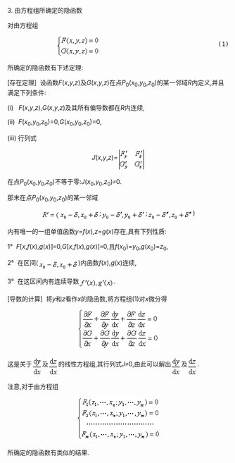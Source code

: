 <div class=Section1>
<p class=MsoNormal><span lang=EN-US>3. </span><span lang=ZH-CN
style='font-family:宋体_GB2312'>由方程组所确定的隐函数</span></p>
<p class=MsoNormal><span lang=ZH-CN style='font-family:宋体_GB2312'>对由方程组</span></p>
<pre style='text-align:right' align=right><sub><span lang=EN-US
style='font-size:10.5pt'><img width=97 height=48
src="res/17e9d95da129bdd93c34fb6cc6aaaa52_5474_files/image002.gif" u1:shapes="_x0000_i1025"
align=absmiddle></span></sub><span lang=EN-US>&nbsp;&nbsp;&nbsp;&nbsp;&nbsp;&nbsp;&nbsp;&nbsp;&nbsp;&nbsp;&nbsp;&nbsp;&nbsp;&nbsp;&nbsp;&nbsp;&nbsp;&nbsp;&nbsp;&nbsp;&nbsp;&nbsp;&nbsp;&nbsp;&nbsp;&nbsp;&nbsp;&nbsp;&nbsp;&nbsp;&nbsp; (1)</span></pre>
<p class=MsoNormal><span lang=ZH-CN style='font-family:宋体_GB2312'>所确定的隐函数有下述定理</span><span
lang=EN-US>:</span></p>
<p class=MsoNormal><span lang=EN-US>[</span><span lang=ZH-CN style='font-family:
宋体_GB2312'>存在定理</span><span lang=EN-US>]&nbsp; </span><span lang=ZH-CN
style='font-family:宋体_GB2312'>设函数</span><i><span lang=EN-US>F</span></i><span
lang=EN-US>(<i>x</i>,<i>y</i>,<i>z</i>)</span><span lang=ZH-CN
style='font-family:宋体_GB2312'>及</span><i><span lang=EN-US>G</span></i><span
lang=EN-US>(<i>x</i>,<i>y</i>,<i>z</i>)</span><span lang=ZH-CN
style='font-family:宋体_GB2312'>在点</span><i><span lang=EN-US>P</span></i><sub><span
lang=EN-US>0</span></sub><span lang=EN-US>(<i>x</i><sub>0</sub>,<i>y</i><sub>0</sub>,<i>z</i><sub>0</sub>)</span><span
lang=ZH-CN style='font-family:宋体_GB2312'>的某一邻域</span><i><span lang=EN-US>R</span></i><span
lang=ZH-CN style='font-family:宋体_GB2312'>内定义</span><span lang=EN-US>,</span><span
lang=ZH-CN style='font-family:宋体_GB2312'>并且满足下列条件</span><span lang=EN-US>:</span></p>
<p class=MsoNormal><span lang=EN-US>(i)&nbsp;&nbsp; <i>F</i>(<i>x</i>,<i>y</i>,<i>z</i>),<i>G</i>(<i>x</i>,<i>y</i>,<i>z</i>)</span><span
lang=ZH-CN style='font-family:宋体_GB2312'>及其所有偏导数都在</span><i><span lang=EN-US>R</span></i><span
lang=ZH-CN style='font-family:宋体_GB2312'>内连续</span><span lang=EN-US>,</span></p>
<p class=MsoNormal><span lang=EN-US>(ii)&nbsp; <i>F</i>(<i>x</i><sub>0</sub>,<i>y</i><sub>0</sub>,<i>z</i><sub>0</sub>)=0,<i>G</i>(<i>x</i><sub>0</sub>,<i>y</i><sub>0</sub>,<i>z</i><sub>0</sub>)=0,&nbsp;&nbsp;&nbsp;&nbsp;&nbsp;&nbsp;&nbsp;&nbsp;&nbsp;&nbsp;&nbsp;&nbsp;
</span></p>
<p class=MsoNormal><span lang=EN-US>(iii) </span><span lang=ZH-CN
style='font-family:宋体_GB2312'>行列式</span></p>
<p class=MsoNormal align=center style='text-align:center'><i><span lang=EN-US>J</span></i><span
lang=EN-US>(<i>x</i>,<i>y</i>,<i>z</i>)=</span><sub><span lang=EN-US
style='font-size:10.5pt'><img width=61 height=51
src="res/17e9d95da129bdd93c34fb6cc6aaaa52_5474_files/image004.gif" u1:shapes="_x0000_i1026"
align=absmiddle></span></sub></p>
<p class=MsoNormal><span lang=ZH-CN style='font-family:宋体_GB2312'>在点</span><i><span
lang=EN-US>P</span></i><sub><span lang=EN-US>0</span></sub><span lang=EN-US>(<i>x</i><sub>0</sub>,<i>y</i><sub>0</sub>,<i>z</i><sub>0</sub>)</span><span
lang=ZH-CN style='font-family:宋体_GB2312'>不等于零</span><span lang=EN-US>:<i>J</i>(<i>x</i><sub>0</sub>,<i>y</i><sub>0</sub>,<i>z</i><sub>0</sub>)</span><span
lang=ZH-CN style='font-family:宋体_GB2312'>≠</span><span lang=EN-US>0.</span></p>
<p class=MsoNormal><span lang=ZH-CN style='font-family:宋体_GB2312'>那末在点</span><i><span
lang=EN-US>P</span></i><sub><span lang=EN-US>0</span></sub><span lang=EN-US>(<i>x</i><sub>0</sub>,<i>y</i><sub>0</sub>,<i>z</i><sub>0</sub>)</span><span
lang=ZH-CN style='font-family:宋体_GB2312'>的某一邻域</span></p>
<p class=MsoNormal align=center style='text-align:center'><sub><span
lang=EN-US style='font-size:10.5pt'><img width=41 height=21
src="res/17e9d95da129bdd93c34fb6cc6aaaa52_5474_files/image006.gif" u1:shapes="_x0000_i1027"
align=absmiddle><img width=91 height=24
src="res/17e9d95da129bdd93c34fb6cc6aaaa52_5474_files/image008.gif" u1:shapes="_x0000_i1028"
align=absmiddle></span></sub><span lang=EN-US>;</span><sub><span lang=EN-US
style='font-size:10.5pt'><img width=101 height=24
src="res/17e9d95da129bdd93c34fb6cc6aaaa52_5474_files/image010.gif" u1:shapes="_x0000_i1029"
align=absmiddle></span></sub><span lang=EN-US>;</span><sub><span lang=EN-US
style='font-size:10.5pt'><img width=103 height=24
src="res/17e9d95da129bdd93c34fb6cc6aaaa52_5474_files/image012.gif" u1:shapes="_x0000_i1030"
align=absmiddle></span></sub><span lang=EN-US>)</span></p>
<p class=MsoNormal><span lang=ZH-CN style='font-family:宋体_GB2312'>内有唯一的一组单值函数</span><i><span
lang=EN-US>y</span></i><span lang=EN-US>=<i>f</i>(<i>x</i>),<i>z</i>=<i>g</i>(<i>x</i>)</span><span
lang=ZH-CN style='font-family:宋体_GB2312'>存在</span><span lang=EN-US>,</span><span
lang=ZH-CN style='font-family:宋体_GB2312'>具有下列性质</span><span lang=EN-US>:</span></p>
<p class=MsoNormal><span lang=EN-US>1°&nbsp; <i>F</i>[<i>x</i>,<i>f</i>(<i>x</i>),<i>g</i>(<i>x</i>)]</span><span
lang=ZH-CN style='font-family:宋体_GB2312'>≡</span><span lang=EN-US>0,<i>G</i>[<i>x</i>,<i>f</i>(<i>x</i>),<i>g</i>(<i>x</i>)]</span><span
lang=ZH-CN style='font-family:宋体_GB2312'>≡</span><span lang=EN-US>0,</span><span
lang=ZH-CN style='font-family:宋体_GB2312'>且</span><i><span lang=EN-US>f</span></i><span
lang=EN-US>(<i>x</i><sub>0</sub>)=<i>y</i><sub>0</sub>,<i>g</i>(<i>x</i><sub>0</sub>)=<i>z</i><sub>0</sub>,</span></p>
<p class=MsoNormal><span lang=EN-US>2°&nbsp; </span><span lang=ZH-CN
style='font-family:宋体_GB2312'>在区间</span><span lang=EN-US>(</span><sub><span
lang=EN-US style='font-size:10.5pt'><img width=91 height=24
src="res/17e9d95da129bdd93c34fb6cc6aaaa52_5474_files/image014.gif" u1:shapes="_x0000_i1041"
align=absmiddle></span></sub><span lang=EN-US>)</span><span lang=ZH-CN
style='font-family:宋体_GB2312'>内函数</span><i><span lang=EN-US>f</span></i><span
lang=EN-US>(<i>x</i>),<i>g</i>(<i>x</i>)</span><span lang=ZH-CN
style='font-family:宋体_GB2312'>连续</span><span lang=EN-US>,</span></p>
<p class=MsoNormal><span lang=EN-US>3°&nbsp; </span><span lang=ZH-CN
style='font-family:宋体_GB2312'>在这区间内有连续导数</span><sub><span lang=EN-US
style='font-size:10.5pt'><img width=79 height=21
src="res/17e9d95da129bdd93c34fb6cc6aaaa52_5474_files/image016.gif" u1:shapes="_x0000_i1042"
align=absmiddle></span></sub><span lang=EN-US>.</span></p>
<p class=MsoNormal><span lang=EN-US>[</span><span lang=ZH-CN style='font-family:
宋体_GB2312'>导数的计算</span><span lang=EN-US>]&nbsp; </span><span lang=ZH-CN
style='font-family:宋体_GB2312'>将</span><i><span lang=EN-US>y</span></i><span
lang=ZH-CN style='font-family:宋体_GB2312'>和</span><i><span lang=EN-US>z</span></i><span
lang=ZH-CN style='font-family:宋体_GB2312'>看作</span><i><span lang=EN-US>x</span></i><span
lang=ZH-CN style='font-family:宋体_GB2312'>的隐函数</span><span lang=EN-US>,</span><span
lang=ZH-CN style='font-family:宋体_GB2312'>将方程组</span><span lang=EN-US>(1)</span><span
lang=ZH-CN style='font-family:宋体_GB2312'>对</span><i><span lang=EN-US>x</span></i><span
lang=ZH-CN style='font-family:宋体_GB2312'>微分得</span></p>
<p class=MsoNormal align=center style='text-align:center'><sub><span
lang=EN-US style='font-size:10.5pt'><img width=184 height=92
src="res/17e9d95da129bdd93c34fb6cc6aaaa52_5474_files/image018.gif" u1:shapes="_x0000_i1043"></span></sub></p>
<p class=MsoNormal><span lang=ZH-CN style='font-family:宋体_GB2312'>这是关于</span><sub><span
lang=EN-US style='font-size:10.5pt'><img width=23 height=42
src="res/17e9d95da129bdd93c34fb6cc6aaaa52_5474_files/image020.gif" u1:shapes="_x0000_i1044"
align=absmiddle></span></sub><span lang=ZH-CN style='font-family:宋体_GB2312'>及</span><sub><span
lang=EN-US style='font-size:10.5pt'><img width=23 height=42
src="res/17e9d95da129bdd93c34fb6cc6aaaa52_5474_files/image022.gif" u1:shapes="_x0000_i1045"
align=absmiddle></span></sub><span lang=ZH-CN style='font-family:宋体_GB2312'>的线性方程组</span><span
lang=EN-US>,</span><span lang=ZH-CN style='font-family:宋体_GB2312'>其行列式</span><i><span
lang=EN-US>J</span></i><span lang=ZH-CN style='font-family:宋体_GB2312'>≠</span><span
lang=EN-US>0,</span><span lang=ZH-CN style='font-family:宋体_GB2312'>由此可以解出</span><sub><span
lang=EN-US style='font-size:10.5pt'><img width=23 height=42
src="res/17e9d95da129bdd93c34fb6cc6aaaa52_5474_files/image024.gif" u1:shapes="_x0000_i1046"
align=absmiddle></span></sub><span lang=ZH-CN style='font-family:宋体_GB2312'>及</span><sub><span
lang=EN-US style='font-size:10.5pt'><img width=23 height=42
src="res/17e9d95da129bdd93c34fb6cc6aaaa52_5474_files/image025.gif" u1:shapes="_x0000_i1047"
align=absmiddle></span></sub><span lang=EN-US>.</span></p>
<p class=MsoNormal><span lang=ZH-CN style='font-family:宋体_GB2312'>注意</span><span
lang=EN-US>,</span><span lang=ZH-CN style='font-family:宋体_GB2312'>对于由方程组</span></p>
<p class=MsoNormal align=center style='text-align:center'><sub><span
lang=EN-US style='font-size:10.5pt'><img width=189 height=99
src="res/17e9d95da129bdd93c34fb6cc6aaaa52_5474_files/image027.gif" u1:shapes="_x0000_i1048"></span></sub></p>
<p class=MsoNormal><span lang=ZH-CN style='font-family:宋体_GB2312'>所确定的隐函数有类似的结果</span><span
lang=EN-US>.</span></p>
</div>